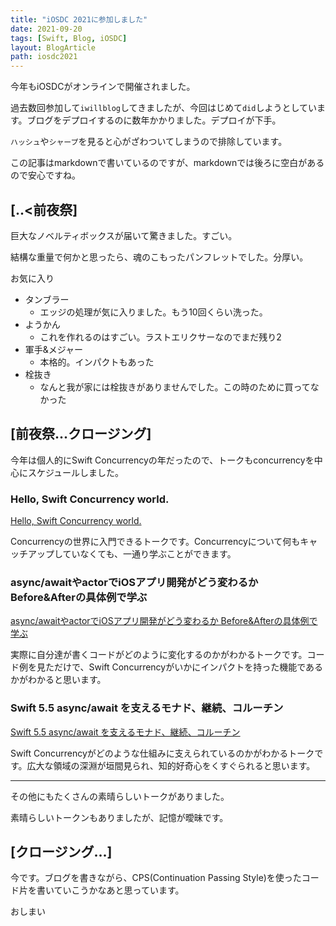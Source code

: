 ```yaml
---
title: "iOSDC 2021に参加しました"
date: 2021-09-20
tags: [Swift, Blog, iOSDC]
layout: BlogArticle
path: iosdc2021
---
```


今年もiOSDCがオンラインで開催されました。

過去数回参加して`iwillblog`してきましたが、今回はじめて`did`しようとしています。ブログをデプロイするのに数年かかりました。デプロイが下手。

`ハッシュ`や`シャープ`を見ると心がざわついてしまうので排除しています。

この記事はmarkdownで書いているのですが、markdownでは後ろに空白があるので安心ですね。

## \[..<前夜祭\]

巨大なノベルティボックスが届いて驚きました。すごい。

結構な重量で何かと思ったら、魂のこもったパンフレットでした。分厚い。

お気に入り
- タンブラー
  - エッジの処理が気に入りました。もう10回くらい洗った。
- ようかん
  - これを作れるのはすごい。ラストエリクサーなのでまだ残り2
- 軍手&メジャー
  - 本格的。インパクトもあった
- 栓抜き
  - なんと我が家には栓抜きがありませんでした。この時のために買ってなかった


## \[前夜祭\.\.\.クロージング\]

今年は個人的にSwift Concurrencyの年だったので、トークもconcurrencyを中心にスケジュールしました。

### Hello, Swift Concurrency world.

[Hello, Swift Concurrency world.](https://fortee.jp/iosdc-japan-2021/proposal/d351cec1-ba77-40a4-afaa-788f01a57bae)

Concurrencyの世界に入門できるトークです。Concurrencyについて何もキャッチアップしていなくても、一通り学ぶことができます。

### async/awaitやactorでiOSアプリ開発がどう変わるか Before&Afterの具体例で学ぶ

[async/awaitやactorでiOSアプリ開発がどう変わるか Before&Afterの具体例で学ぶ](https://fortee.jp/iosdc-japan-2021/proposal/19c076c3-18cb-4d04-9e9d-59cc02220538)

実際に自分達が書くコードがどのように変化するのかがわかるトークです。コード例を見ただけで、Swift Concurrencyがいかにインパクトを持った機能であるかがわかると思います。

### Swift 5.5 async/await を支えるモナド、継続、コルーチン

[Swift 5.5 async/await を支えるモナド、継続、コルーチン](https://fortee.jp/iosdc-japan-2021/proposal/9e810800-1829-493b-891f-f80e80bcbdac)

Swift Concurrencyがどのような仕組みに支えられているのかがわかるトークです。広大な領域の深淵が垣間見られ、知的好奇心をくすぐられると思います。

---

その他にもたくさんの素晴らしいトークがありました。

素晴らしいトークンもありましたが、記憶が曖昧です。

## \[クロージング\.\.\.\]

今です。ブログを書きながら、CPS(Continuation Passing Style)を使ったコード片を書いていこうかなあと思っています。

おしまい
